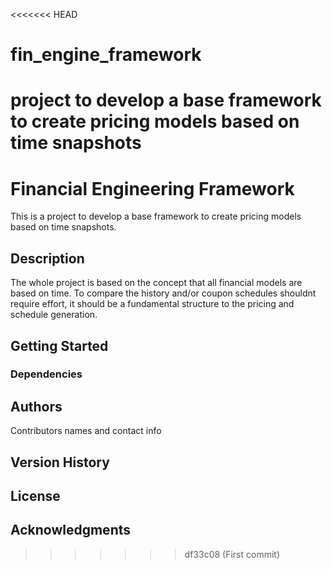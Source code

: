 <<<<<<< HEAD
# fin_engine_framework
project to develop a base framework to create pricing models based on time snapshots
=======
# Financial Engineering Framework

This is a project to develop a base framework to create pricing models based on time snapshots.

## Description

The whole project is based on the concept that all financial models are based on time.
To compare the history and/or coupon schedules shouldnt require effort, it should be a fundamental
structure to the pricing and schedule generation.

## Getting Started

### Dependencies

## Authors

Contributors names and contact info

## Version History

## License
## Acknowledgments


>>>>>>> df33c08 (First commit)
